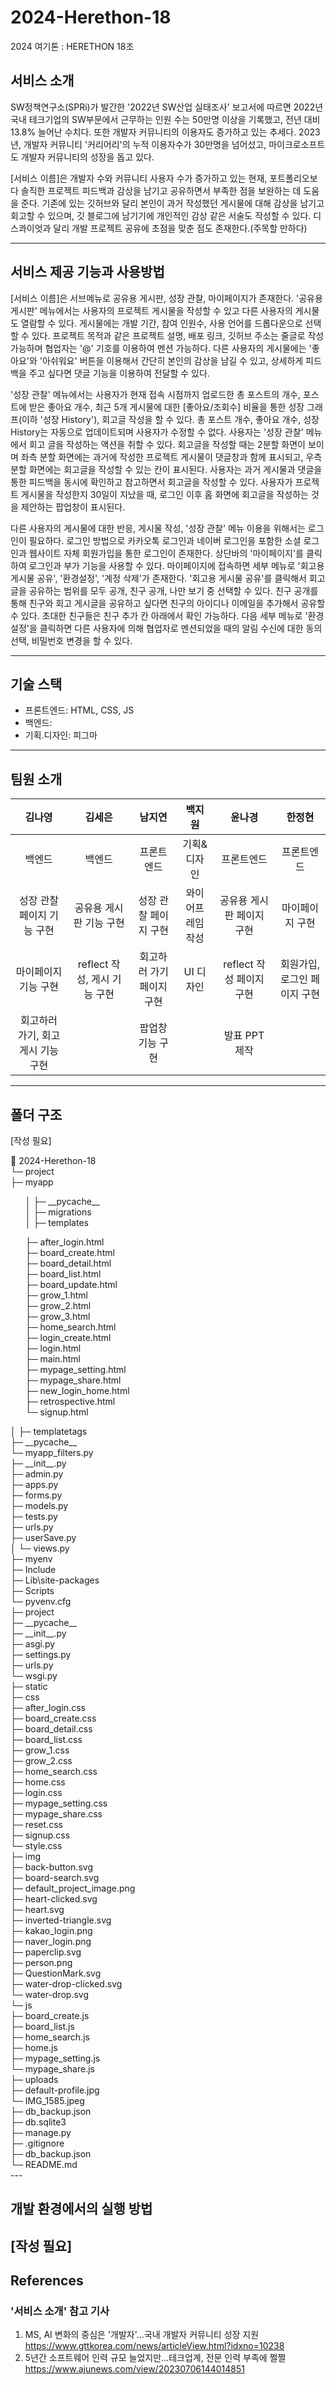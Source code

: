 # 2024-Herethon-18
2024 여기톤 : HERETHON 18조
## 서비스 소개
SW정책연구소(SPRi)가 발간한 '2022년 SW산업 실태조사' 보고서에 따르면 2022년 국내 테크기업의 SW부문에서 근무하는 인원 수는 50만명 이상을 기록했고, 전년 대비 13.8% 늘어난 수치다. 또한 개발자 커뮤니티의 이용자도 증가하고 있는 추세다. 2023년, 개발자 커뮤니티 '커리어리'의 누적 이용자수가 30만명을 넘어섰고, 마이크로소프트도 개발자 커뮤니티의 성장을 돕고 있다.

[서비스 이름]은 개발자 수와 커뮤니티 사용자 수가 증가하고 있는 현재, 포트폴리오보다 솔직한 프로젝트 피드백과 감상을 남기고 공유하면서 부족한 점을 보완하는 데 도움을 준다. 기존에 있는 깃허브와 달리 본인이 과거 작성했던 게시물에 대해 감상을 남기고 회고할 수 있으며, 깃 블로그에 남기기에 개인적인 감상 같은 서술도 작성할 수 있다. 디스콰이엇과 달리 개발 프로젝트 공유에 초점을 맞춘 점도 존재한다.(주목할 만하다)

---
## 서비스 제공 기능과 사용방법
[서비스 이름]은 서브메뉴로 공유용 게시판, 성장 관찰, 마이페이지가 존재한다. '공유용 게시판' 메뉴에서는 사용자의 프로젝트 게시물을 작성할 수 있고 다른 사용자의 게시물도 열람할 수 있다. 게시물에는 개발 기간, 참여 인원수, 사용 언어를 드롭다운으로 선택할 수 있다. 프로젝트 목적과 같은 프로젝트 설명, 배포 링크, 깃허브 주소는 줄글로 작성 가능하며 협업자는 '@' 기호를 이용하여 멘션 가능하다. 다른 사용자의 게시물에는 '좋아요'와 '아쉬워요' 버튼을 이용해서 간단히 본인의 감상을 남길 수 있고, 상세하게 피드백을 주고 싶다면 댓글 기능을 이용하여 전달할 수 있다.


'성장 관찰' 메뉴에서는 사용자가 현재 접속 시점까지 업로드한 총 포스트의 개수, 포스트에 받은 좋아요 개수, 최근 5개 게시물에 대한 [좋아요/조회수] 비율을 통한 성장 그래프(이하 '성장 History'), 회고글 작성을 할 수 있다. 총 포스트 개수, 좋아요 개수, 성장 History는 자동으로 업데이트되며 사용자가 수정할 수 없다. 사용자는 '성장 관찰' 메뉴에서 회고 글을 작성하는 액션을 취할 수 있다. 회고글을 작성할 때는 2분할 화면이 보이며 좌측 분할 화면에는 과거에 작성한 프로젝트 게시물이 댓글창과 함께 표시되고, 우측 분할 화면에는 회고글을 작성할 수 있는 칸이 표시된다. 사용자는 과거 게시물과 댓글을 통한 피드백을 동시에 확인하고 참고하면서 회고글을 작성할 수 있다. 사용자가 프로젝트 게시물을 작성한지 30일이 지났을 때, 로그인 이후 홈 화면에 회고글을 작성하는 것을 제안하는 팝업창이 표시된다.

다른 사용자의 게시물에 대한 반응, 게시물 작성, '성장 관찰' 메뉴 이용을 위해서는 로그인이 필요하다. 로그인 방법으로 카카오톡 로그인과 네이버 로그인을 포함한 소셜 로그인과 웹사이트 자체 회원가입을 통한 로그인이 존재한다. 상단바의 '마이페이지'를 클릭하여 로그인과 부가 기능을 사용할 수 있다. 마이페이지에 접속하면 세부 메뉴로 '회고용 게시물 공유', '환경설정', '계정 삭제'가 존재한다. '회고용 게시물 공유'를 클릭해서 회고글을 공유하는 범위를 모두 공개, 친구 공개, 나만 보기 중 선택할 수 있다. 친구 공개를 통해 친구와 회고 게시글을 공유하고 싶다면 친구의 아이디나 이메일을 추가해서 공유할 수 있다. 초대한 친구들은 친구 추가 칸 아래에서 확인 가능하다. 다음 세부 메뉴로 '환경설정'을 클릭하면 다른 사용자에 의해 협업자로 멘션되었을 때의 알림 수신에 대한 동의 선택, 비밀번호 변경을 할 수 있다.

---
## 기술 스택
  - 프론트엔드: HTML, CSS, JS
  - 백엔드:
  - 기획.디자인: 피그마
---


## 팀원 소개


|**김나영**|**김세은**|**남지연**|**백지원**|**윤나경**|**한정현**|
|:---:|:---:|:---:|:---:|:---:|:---:|
|백엔드|백엔드|프론트엔드|기획&디자인|프론트엔드|프론트엔드|
| 성장 관찰 페이지 기능 구현 | 공유용 게시판 기능 구현 | 성장 관찰 페이지 구현 | 와이어프레임 작성 | 공유용 게시판 페이지 구현 | 마이페이지 구현 |
| 마이페이지 기능 구현 | reflect 작성, 게시 기능 구현 | 회고하러 가기 페이지 구현 | UI 디자인 | reflect 작성 페이지 구현 | 회원가입, 로그인 페이지 구현 |
| 회고하러 가기, 회고 게시 기능 구현 |  | 팝업창 기능 구현  |   | 발표 PPT 제작 |  | ProReflect 게시 페이지 구현 |

---


## 폴더 구조

[작성 필요]

📂 2024-Herethon-18 <br/>
└─ project <br/>
 ├─ myapp <br/>
 <ul>
 │  ├─ __pycache__ <br/>
 │  ├─ migrations <br/>
 │  ├─ templates <br/>
 </ul>
    <ul>   ├─ after_login.html <br/>
       ├─ board_create.html <br/>
       ├─ board_detail.html <br/>
       ├─ board_list.html <br/>
       ├─ board_update.html <br/>
       ├─ grow_1.html <br/>
       ├─ grow_2.html <br/>
       ├─ grow_3.html <br/>
       ├─ home_search.html <br/>
       ├─ login_create.html <br/>
       ├─ login.html <br/>
       ├─ main.html <br/>
       ├─ mypage_setting.html <br/>
       ├─ mypage_share.html <br/>
       ├─ new_login_home.html <br/>
       ├─ retrospective.html <br/>
       └─ signup.html <br/> </ul>
 │  ├─ templatetags <br/>
       ├─ __pycache__ <br/>
       └─ myapp_filters.py <br/>
    ├─ __init__.py <br/>
    ├─ admin.py <br/>
    ├─ apps.py <br/>
    ├─ forms.py <br/>
    ├─ models.py <br/>
    ├─ tests.py <br/>
    ├─ urls.py <br/>
    ├─ userSave.py <br/>
 │  └─ views.py <br/>
 ├─ myenv <br/>
    ├─ Include <br/>
    ├─ Lib\site-packages <br/>
    ├─ Scripts <br/>
    └─ pyvenv.cfg <br/>
 ├─ project <br/>
    ├─ __pycache__ <br/>
    ├─ __init__.py <br/>
    ├─ asgi.py <br/>
    ├─ settings.py <br/>
    ├─ urls.py <br/>
    └─ wsgi.py <br/>
 ├─ static <br/> 
    ├─ css <br/>
       ├─ after_login.css <br/>
       ├─ board_create.css <br/>
       ├─ board_detail.css <br/>
       ├─ board_list.css <br/>
       ├─ grow_1.css <br/>
       ├─ grow_2.css <br/>
       ├─ home_search.css <br/>
       ├─ home.css <br/>
       ├─ login.css <br/>
       ├─ mypage_setting.css <br/>
       ├─ mypage_share.css <br/>
       ├─ reset.css <br/>
       ├─ signup.css <br/>
       └─ style.css <br/>
    ├─ img <br/>
       ├─ back-button.svg <br/>
       ├─ board-search.svg <br/>
       ├─ default_project_image.png <br/>
       ├─ heart-clicked.svg <br/>
       ├─ heart.svg <br/>
       ├─ inverted-triangle.svg <br/>
       ├─ kakao_login.png <br/>
       ├─ naver_login.png <br/>
       ├─ paperclip.svg <br/>
       ├─ person.png <br/>
       ├─ QuestionMark.svg <br/>
       ├─ water-drop-clicked.svg <br/>
       └─ water-drop.svg <br/>
    └─ js <br/>
       ├─ board_create.js <br/>
       ├─ board_list.js <br/>
       ├─ home_search.js <br/>
       ├─ home.js <br/>
       ├─ mypage_setting.js <br/>
       └─ mypage_share.js <br/>
 ├─ uploads <br/>
    ├─ default-profile.jpg <br/>
    └─ IMG_1585.jpeg <br/>
 ├─ db_backup.json <br/>        
 ├─ db.sqlite3 <br/>
 ├─ manage.py <br/>
 ├─ .gitignore <br/>
 ├─ db_backup.json <br/>
 └─ README.md <br/>
---


## 개발 환경에서의 실행 방법

[작성 필요]
---


## References
### '서비스 소개' 참고 기사
1. MS, AI 변화의 중심은 '개발자'...국내 개발자 커뮤니티 성장 지원<https://www.gttkorea.com/news/articleView.html?idxno=10238>
2. 5년간 소프트웨어 인력 규모 늘었지만...테크업계, 전문 인력 부족에 쩔쩔 <https://www.ajunews.com/view/20230706144014851>
